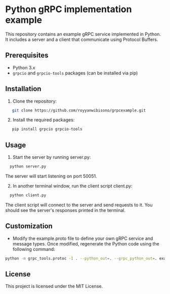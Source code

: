 # Python gRPC implementation example

This repository contains an example gRPC service implemented in Python. It includes a server and a client that communicate using Protocol Buffers.

## Prerequisites

- Python 3.x
- `grpcio` and `grpcio-tools` packages (can be installed via pip)

## Installation

1. Clone the repository:
```bash
   git clone https://github.com/royyanwibisono/grpcexample.git
```

2. Install the required packages:
```bash
   pip install grpcio grpcio-tools
```

## Usage

1. Start the server by running server.py:

```bash
  python server.py
```
The server will start listening on port 50051.

2. In another terminal window, run the client script client.py:
```bash
  python client.py
```
The client script will connect to the server and send requests to it. You should see the server's responses printed in the terminal.

## Customization

- Modify the example.proto file to define your own gRPC service and message types. Once modified, regenerate the Python code using the following command:
```bash
python -m grpc_tools.protoc -I . --python_out=. --grpc_python_out=. example.proto
```

## License
This project is licensed under the MIT License.